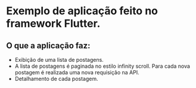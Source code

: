 # Exemplo de aplicação feito no framework Flutter.

## O que a aplicação faz:
- Exibição de uma lista de postagens.
- A lista de postagens é paginada no estilo infinity scroll. Para cada nova postagem é realizada uma nova requisição na API.
- Detalhamento de cada postagem.